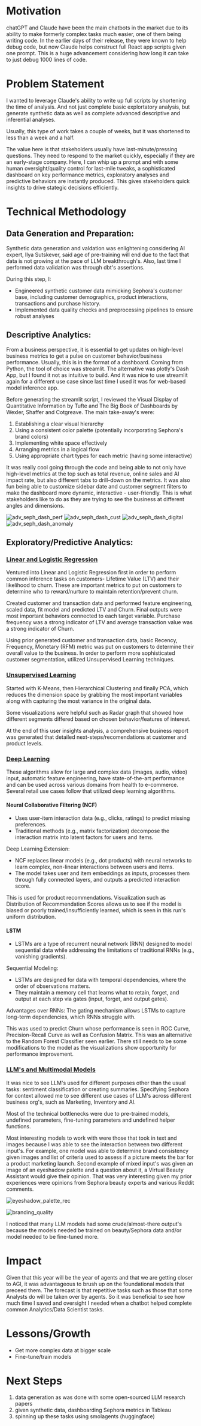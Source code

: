 # Motivation

chatGPT and Claude have been the main chatbots in the market due to its ability to make formerly complex tasks much easier, one of them being writing code. In the earlier days of their release, they were known to help debug code, but now Claude helps construct full React app scripts given one prompt. This is a huge advancement considering how long it can take to just debug 1000 lines of code. 

# Problem Statement

I wanted to leverage Claude's ability to write up full scripts by shortening the time of analysis. And not just complete basic explortatory analysis, but generate synthetic data as well as complete advanced descriptive and inferential analyses.

Usually, this type of work takes a couple of weeks, but it was shortened to less than a week and a half. 

The value here is that stakeholders usually have last-minute/pressing questions. They need to respond to the market quickly, especially if they are an early-stage company. Here, I can whip up a prompt and with some human oversight/quality control for last-mile tweaks, a sophisticated dashboard on key performance metrics, exploratory analyses and predictive behaviors are instantly produced. This gives stakeholders quick insights to drive stategic decisions efficiently.

# Technical Methodology

## Data Generation and Preparation:

Synthetic data generation and valdation was enlightening considering AI expert, Ilya Sutskever, said age of pre-training will end due to the fact that data is not growing at the pace of LLM breakthrough's. Also, last time I performed data validation was through dbt's assertions. 

During this step, I:

* Engineered synthetic customer data mimicking Sephora's customer base, including customer demographics, product interactions, transactions and purchase history.
* Implemented data quality checks and preprocessing pipelines to ensure robust analyses

## Descriptive Analytics:

From a business perspective, it is essential to get updates on high-level business metrics to get a pulse on customer behavior/business performance. Usually, this is in the format of a dashboard. Coming from Python, the tool of choice was streamlit. The alternative was plotly's Dash App, but I found it not as intuitive to build. And it was nice to use streamlit again for a different use case since last time I used it was for web-based model inference app.

Before generating the streamlit script, I reviewed the Visual Display of Quantitative Information by Tufte and The Big Book of Dashboards by Wexler, Shaffer and Cotgreave. The main take-away's were:

1. Establishing a clear visual hierarchy
2. Using a consistent color palette (potentially incorporating Sephora's brand colors)
3. Implementing white space effectively
4. Arranging metrics in a logical flow
5. Using appropriate chart types for each metric (having some interactive)

It was really cool going through the code and being able to not only have high-level metrics at the top such as total revenue, online sales and AI impact rate, but also different tabs to drill-down on the metrics. It was also fun being able to customize sidebar date and customer segment filters to make the dashboard more dynamic, interactive - user-friendly. This is what stakeholders like to do as they are trying to see the business at different angles and dimensions.

![adv_seph_dash_perf](/assets/images/adv_seph_dash_perf.png)
![adv_seph_dash_cust](/assets/images/adv_seph_dash_cust.png)
![adv_seph_dash_digital](/assets/images/adv_seph_dash_digital.png)
![adv_seph_dash_anomaly](/assets/images/adv_seph_dash_anomaly.png)

## Exploratory/Predictive Analytics:

### [Linear and Logistic Regression](https://github.com/mindyng/2025-Business-Projects/blob/main/retail-ml/retail-ml-linear-and-logistic-regression.ipynb)

Ventured into Linear and Logistic Regression first in order to perform common inference tasks on customers- Lifetime Value (LTV) and their likelihood to churn. These are important metrics to put on customers to determine who to reward/nurture to maintain retention/prevent churn.

Created customer and transaction data and performed feature engineering, scaled data, fit model and predicted LTV and Churn. Final outputs were most important behaviors connected to each target variable. Purchase frequency was a strong indicator of LTV and average transaction value was a strong indicator of Churn.

Using prior generated customer and transaction data, basic Recency, Frequency, Monetary (RFM) metric was put on customers to determine their overall value to the business. In order to perform more sophisticated customer segmentation, utilized Unsupervised Learning techniques.

### [Unsupervised Learning](https://github.com/mindyng/2025-Business-Projects/blob/main/retail-ml/retail-ml-unsupervised-learning.ipynb)

Started with K-Means, then Hierarchical Clustering and finally PCA, which reduces the dimension space by grabbing the most important variables along with capturing the most variance in the original data.

Some visualizations were helpful such as Radar graph that showed how different segments differed based on chosen behavior/features of interest. 

At the end of this user insights analysis, a comprehensive business report was generated that detailed next-steps/recomendations at customer and product levels.

### [Deep Learning](https://github.com/mindyng/2025-Business-Projects/blob/main/retail-ml/retail-ml-deep-learning.ipynb)

These algorithms allow for large and complex data (images, audio, video) input, automatic feature engineering, have state-of-the-art performance and can be used across various domains from health to e-commerce. Several retail use cases follow that utilized deep learning algorithms.

#### Neural Collaborative Filtering (NCF)

* Uses user-item interaction data (e.g., clicks, ratings) to predict missing preferences.
* Traditional methods (e.g., matrix factorization) decompose the interaction matrix into latent factors for users and items.

Deep Learning Extension:

* NCF replaces linear models (e.g., dot products) with neural networks to learn complex, non-linear interactions between users and items.
* The model takes user and item embeddings as inputs, processes them through fully connected layers, and outputs a predicted interaction score.

This is used for product recommendations. Visualization such as Distribution of Recommendation Scores allows us to see if the model is biased or poorly trained/insufficiently learned, which is seen in this run's uniform distribution.

#### LSTM

* LSTMs are a type of recurrent neural network (RNN) designed to model sequential data while addressing the limitations of traditional RNNs (e.g., vanishing gradients).

Sequential Modeling:

* LSTMs are designed for data with temporal dependencies, where the order of observations matters.
* They maintain a memory cell that learns what to retain, forget, and output at each step via gates (input, forget, and output gates).

Advantages over RNNs:
The gating mechanism allows LSTMs to capture long-term dependencies, which RNNs struggle with.

This was used to predict Churn whose performance is seen in ROC Curve, Precision-Recall Curve as well as Confusion Matrix. This was an alternative to the Random Forest Classifier seen earlier. There still needs to be some modifications to the model as the visualizations show opportunity for performance improvement.

### [LLM's and Multimodal Models](https://github.com/mindyng/2025-Business-Projects/blob/main/retail-ml-llm-mutlimodal-ai.ipynb)

It was nice to see LLM's used for different purposes other than the usual tasks: sentiment classification or creating summaries. Specifying Sephora for context allowed me to see different use cases of LLM's across different business org's, such as Marketing, Inventory and AI.  

Most of the technical bottlenecks were due to pre-trained models, undefined parameters, fine-tuning parameters and undefined helper functions. 

Most interesting models to work with were those that took in text and images because I was able to see the interaction between two different input's. For example, one model was able to determine brand consistency given images and list of criteria used to assess if a picture meets the bar for a product marketing launch. Second example of mixed input's was given an image of an eyeshadow palette and a question about it, a Virtual Beauty Assistant would give their opinion. That was very interesting given my prior experiences were opinions from Sephora beauty experts and various Reddit comments.

![eyeshadow_palette_rec](/assets/images/eyeshadow_palette_rec.png)

![branding_quality](/assets/images/branding_quality.png)

I noticed that many LLM models had some crude/almost-there output's because the models needed be trained on beauty/Sephora data and/or model needed to be fine-tuned more.

# Impact

Given that this year will be the year of agents and that we are getting closer to AGI, it was advantageous to brush up on the foundational models that preceed them. The forecast is that repetitive tasks such as those that some Analysts do will be taken over by agents. So it was beneficial to see how much time I saved and oversight I needed when a chatbot helped complete common Analytics/Data Scientist tasks.

# Lessons/Growth

* Get more complex data at bigger scale
* Fine-tune/train models

# Next Steps
1. data generation as was done with some open-sourced LLM research papers
2. given synthetic data, dashboarding Sephora metrics in Tableau
3. spinning up these tasks using smolagents (huggingface)
